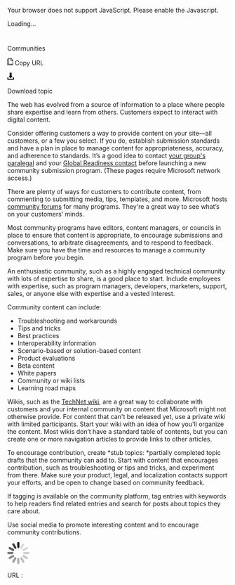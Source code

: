 Your browser does not support JavaScript. Please enable the Javascript.

Loading...

# 

Communities

![Copy URL](social-mediacommunities_files/Copy.png)
Copy URL

![Download](social-mediacommunities_files/Download.png)

Download topic

The
web has evolved from a source of information to a place
where people share expertise and learn from others. Customers
expect to interact with digital content. 

Consider
offering customers a way to provide content on your site—all
customers, or a few you select. If you do, establish submission
standards and have a plan in place to manage content for
appropriateness, accuracy, and adherence to standards. It’s a good
idea to contact [your group's paralegal](https://microsoft.sharepoint.com/sites/lcaweb/Pages/Applications/LegalContact.aspx) and your [Global Readiness contact](https://globalready.azurewebsites.net/Pages/Contacts) before launching a new community submission program. (These pages require Microsoft network access.)

There
are plenty of ways for customers to contribute content, from
commenting to submitting media, tips, templates, and more. Microsoft
hosts [community forums](http://answers.microsoft.com/en-us) for many programs. They're a great way to see what’s on your customers’ minds. 

Most
community programs have editors, content managers, or councils in
place to ensure that content is appropriate, to encourage submissions
and conversations, to arbitrate disagreements, and to respond to
feedback. Make sure you have the time and resources to manage a
community program before you begin. 

An
enthusiastic community, such as a highly engaged
technical community with lots of expertise to share, is a good
place to start. Include employees with expertise, such as program
managers, developers, marketers, support, sales, or anyone else
with expertise and a vested interest.

Community content can include:

  - Troubleshooting and workarounds
  - Tips and tricks
  - Best practices
  - Interoperability information
  - Scenario-based or solution-based content
  - Product evaluations
  - Beta content
  - White papers
  - Community or wiki lists
  - Learning road maps

Wikis, such as the [TechNet wiki](http://social.technet.microsoft.com/wiki/), are
a great way to collaborate with customers and your internal
community on content that Microsoft might not otherwise provide. For
content that can't be released yet, use a private wiki with limited
participants. Start
your wiki with an idea of how you'll organize the content. Most
wikis don’t have a standard table of contents, but you can create one or
more navigation articles to provide links to other articles. 

To encourage contribution, create *stub topics: *partially
completed topic drafts that the community can add to. Start with
content that encourages contribution, such as troubleshooting or
tips and tricks, and experiment from there. Make sure your product,
legal, and localization contacts support your efforts, and be open
to change based on community feedback. 

If
tagging is available on the community platform, tag entries with
keywords to help readers find related entries and search for
posts about topics they care about.

Use social media to promote interesting content and to encourage community contributions.

![In progress](social-mediacommunities_files/activity-large.gif)

URL :
